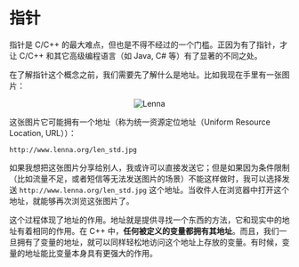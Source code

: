 # 指针

指针是 C/C++ 的最大难点，但也是不得不经过的一个门槛。正因为有了指针，才让 C/C++ 和其它高级编程语言（如 Java, C# 等）有了显著的不同之处。

在了解指针这个概念之前，我们需要先了解什么是地址。比如我现在手里有一张图片：

<center>

![Lenna](http://www.lenna.org/len_std.jpg)

</center>

这张图片它可能拥有一个地址（称为统一资源定位地址（Uniform Resource Location, URL））：
```
http://www.lenna.org/len_std.jpg
```

如果我想把这张图片分享给别人，我或许可以直接发送它；但是如果因为条件限制（比如流量不足，或者短信等无法发送图片的场景）不能这样做时，我可以选择发送 `http://www.lenna.org/len_std.jpg` 这个地址。当收件人在浏览器中打开这个地址，就能够再次浏览这张图片了。

这个过程体现了地址的作用。地址就是提供寻找一个东西的方法，它和现实中的地址有着相同的作用。在 C++ 中，**任何被定义的变量都拥有其地址**。而且，我们一旦拥有了变量的地址，就可以同样轻松地访问这个地址上存放的变量。有时候，变量的地址能比变量本身具有更强大的作用。